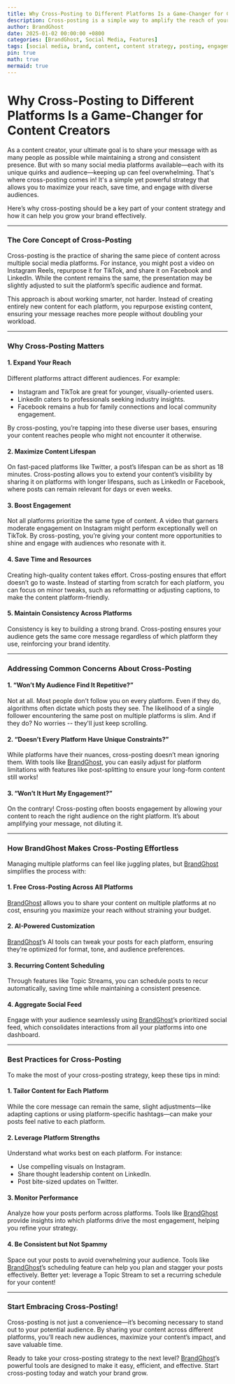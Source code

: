 ```yaml
---
title: Why Cross-Posting to Different Platforms Is a Game-Changer for Content Creators
description: Cross-posting is a simple way to amplify the reach of your content! Grow your audience by cross-posting across socials!
author: BrandGhost
date: 2025-01-02 00:00:00 +0800
categories: [BrandGhost, Social Media, Features]
tags: [social media, brand, content, content strategy, posting, engagement, impressions, cross posting]
pin: true
math: true
mermaid: true
---
```


# Why Cross-Posting to Different Platforms Is a Game-Changer for Content Creators

As a content creator, your ultimate goal is to share your message with as many people as possible while maintaining a strong and consistent presence. But with so many social media platforms available—each with its unique quirks and audience—keeping up can feel overwhelming. That's  where cross-posting comes in! It's a simple yet powerful strategy that allows you to maximize your reach, save time, and engage with diverse audiences.

Here’s why cross-posting should be a key part of your content strategy and how it can help you grow your brand effectively.

---

### The Core Concept of Cross-Posting

Cross-posting is the practice of sharing the same piece of content across multiple social media platforms. For instance, you might post a video on Instagram Reels, repurpose it for TikTok, and share it on Facebook and LinkedIn. While the content remains the same, the presentation may be slightly adjusted to suit the platform’s specific audience and format.

This approach is about working smarter, not harder. Instead of creating entirely new content for each platform, you repurpose existing content, ensuring your message reaches more people without doubling your workload.

---

### Why Cross-Posting Matters

#### 1. **Expand Your Reach**
Different platforms attract different audiences. For example:
- Instagram and TikTok are great for younger, visually-oriented users.
- LinkedIn caters to professionals seeking industry insights.
- Facebook remains a hub for family connections and local community engagement.

By cross-posting, you’re tapping into these diverse user bases, ensuring your content reaches people who might not encounter it otherwise.

#### 2. **Maximize Content Lifespan**
On fast-paced platforms like Twitter, a post’s lifespan can be as short as 18 minutes. Cross-posting allows you to extend your content’s visibility by sharing it on platforms with longer lifespans, such as LinkedIn or Facebook, where posts can remain relevant for days or even weeks.

#### 3. **Boost Engagement**
Not all platforms prioritize the same type of content. A video that garners moderate engagement on Instagram might perform exceptionally well on TikTok. By cross-posting, you’re giving your content more opportunities to shine and engage with audiences who resonate with it.

#### 4. **Save Time and Resources**
Creating high-quality content takes effort. Cross-posting ensures that effort doesn’t go to waste. Instead of starting from scratch for each platform, you can focus on minor tweaks, such as reformatting or adjusting captions, to make the content platform-friendly.

#### 5. **Maintain Consistency Across Platforms**
Consistency is key to building a strong brand. Cross-posting ensures your audience gets the same core message regardless of which platform they use, reinforcing your brand identity.

---

### Addressing Common Concerns About Cross-Posting

#### 1. **“Won’t My Audience Find It Repetitive?”**
Not at all. Most people don’t follow you on every platform. Even if they do, algorithms often dictate which posts they see. The likelihood of a single follower encountering the same post on multiple platforms is slim. And if they do? No worries -- they'll just keep scrolling.

#### 2. **“Doesn’t Every Platform Have Unique Constraints?”**
While platforms have their nuances, cross-posting doesn’t mean ignoring them. With tools like [BrandGhost](https://www.brandghost.ai), you can easily adjust for platform limitations with features like post-splitting to ensure your long-form content still works!

#### 3. **“Won’t It Hurt My Engagement?”**
On the contrary! Cross-posting often boosts engagement by allowing your content to reach the right audience on the right platform. It’s about amplifying your message, not diluting it.

---

### How BrandGhost Makes Cross-Posting Effortless

Managing multiple platforms can feel like juggling plates, but [BrandGhost](https://www.brandghost.ai) simplifies the process with:

#### 1. **Free Cross-Posting Across All Platforms**
[BrandGhost](https://www.brandghost.ai) allows you to share your content on multiple platforms at no cost, ensuring you maximize your reach without straining your budget.

#### 2. **AI-Powered Customization**
[BrandGhost](https://www.brandghost.ai)’s AI tools can tweak your posts for each platform, ensuring they’re optimized for format, tone, and audience preferences.

#### 3. **Recurring Content Scheduling**
Through features like Topic Streams, you can schedule posts to recur automatically, saving time while maintaining a consistent presence.

#### 4. **Aggregate Social Feed**
Engage with your audience seamlessly using [BrandGhost](https://www.brandghost.ai)’s prioritized social feed, which consolidates interactions from all your platforms into one dashboard.

---

### Best Practices for Cross-Posting

To make the most of your cross-posting strategy, keep these tips in mind:

#### 1. **Tailor Content for Each Platform**
While the core message can remain the same, slight adjustments—like adapting captions or using platform-specific hashtags—can make your posts feel native to each platform.

#### 2. **Leverage Platform Strengths**
Understand what works best on each platform. For instance:
- Use compelling visuals on Instagram.
- Share thought leadership content on LinkedIn.
- Post bite-sized updates on Twitter.

#### 3. **Monitor Performance**
Analyze how your posts perform across platforms. Tools like [BrandGhost](https://www.brandghost.ai) provide insights into which platforms drive the most engagement, helping you refine your strategy.

#### 4. **Be Consistent but Not Spammy**
Space out your posts to avoid overwhelming your audience. Tools like [BrandGhost](https://www.brandghost.ai)’s scheduling feature can help you plan and stagger your posts effectively. Better yet: leverage a Topic Stream to set a recurring schedule for your content!

---

### Start Embracing Cross-Posting!

Cross-posting is not just a convenience—it’s becoming necessary to stand out to your potential audience. By sharing your content across different platforms, you’ll reach new audiences, maximize your content’s impact, and save valuable time.

Ready to take your cross-posting strategy to the next level? [BrandGhost](https://www.brandghost.ai)’s powerful tools are designed to make it easy, efficient, and effective. Start cross-posting today and watch your brand grow.
